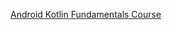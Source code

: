 [Android Kotlin Fundamentals Course](https://codelabs.developers.google.com/android-kotlin-fundamentals/)
